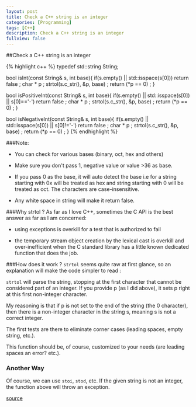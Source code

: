 ```yaml
---
layout: post
title: Check a C++ string is an integer
categories: [Programming]
tags: [C++]
description: Check a C++ string is an integer
fullview: false
---
```


##Check a C++ string is an integer

{% highlight c++ %}
typedef std::string String;    

bool isInt(const String& s, int base){
   if(s.empty() || std::isspace(s[0])) return false ;
   char * p ;
   strtol(s.c_str(), &p, base) ;
   return (*p == 0) ;
}


bool isPositiveInt(const String& s, int base){
   if(s.empty() || std::isspace(s[0]) || s[0]=='-') return false ;
   char * p ;
   strtol(s.c_str(), &p, base) ;
   return (*p == 0) ;
}


bool isNegativeInt(const String& s, int base){
   if(s.empty() || std::isspace(s[0]) || s[0]!='-') return false ;
   char * p ;
   strtol(s.c_str(), &p, base) ;
   return (*p == 0) ;
}
{% endhighlight %}

###Note:

* You can check for various bases (binary, oct, hex and others)

* Make sure you don't pass 1, negative value or value >36 as base.

* If you pass 0 as the base, it will auto detect the base i.e for a string starting with 0x will be treated as hex and string starting with 0 will be treated as oct. The characters are case-insensitive.
* Any white space in string will make it return false.

###Why strtol ?
As far as I love C++, sometimes the C API is the best answer as far as I am concerned:

* using exceptions is overkill for a test that is authorized to fail

* the temporary stream object creation by the lexical cast is overkill and over-inefficient when the C standard library has a little known dedicated function that does the job.

###How does it work ?
`strtol` seems quite raw at first glance, so an explanation will make the code simpler to read :

`strtol` will parse the string, stopping at the first character that cannot be considered part of an integer. If you provide p (as I did above), it sets p right at this first non-integer character.

My reasoning is that if p is not set to the end of the string (the 0 character), then there is a non-integer character in the string s, meaning s is not a correct integer.

The first tests are there to eliminate corner cases (leading spaces, empty string, etc.).

This function should be, of course, customized to your needs (are leading spaces an error? etc.).

### Another Way
Of course, we can use `stoi`, `stod`, etc. 
If the given string is not an integer, the function above will throw an exception.

[source](http://stackoverflow.com/questions/2844817/how-do-i-check-if-a-c-string-is-an-int)























